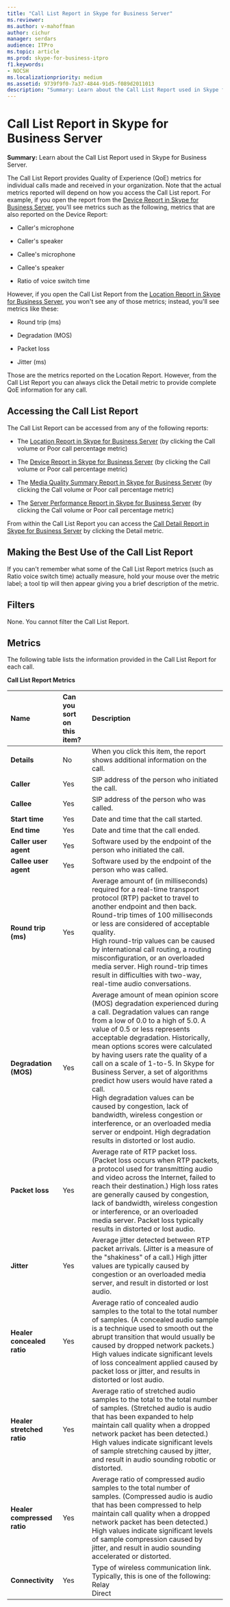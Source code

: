 ```yaml
---
title: "Call List Report in Skype for Business Server"
ms.reviewer: 
ms.author: v-mahoffman
author: cichur
manager: serdars
audience: ITPro
ms.topic: article
ms.prod: skype-for-business-itpro
f1.keywords:
- NOCSH
ms.localizationpriority: medium
ms.assetid: 9739f9f0-7a37-4844-91d5-f089d2011013
description: "Summary: Learn about the Call List Report used in Skype for Business Server."
---
```


# Call List Report in Skype for Business Server
 
**Summary:** Learn about the Call List Report used in Skype for Business Server.
  
The Call List Report provides Quality of Experience (QoE) metrics for individual calls made and received in your organization. Note that the actual metrics reported will depend on how you access the Call List report. For example, if you open the report from the [Device Report in Skype for Business Server](device-report.md), you'll see metrics such as the following, metrics that are also reported on the Device Report:
  
- Caller's microphone
    
- Caller's speaker
    
- Callee's microphone
    
- Callee's speaker
    
- Ratio of voice switch time 
    
However, if you open the Call List Report from the [Location Report in Skype for Business Server](location-report.md), you won't see any of those metrics; instead, you'll see metrics like these:
  
- Round trip (ms)
    
- Degradation (MOS)
    
- Packet loss
    
- Jitter (ms)
    
Those are the metrics reported on the Location Report. However, from the Call List Report you can always click the Detail metric to provide complete QoE information for any call.
  
## Accessing the Call List Report

The Call List Report can be accessed from any of the following reports:
  
- The [Location Report in Skype for Business Server](location-report.md) (by clicking the Call volume or Poor call percentage metric)
    
- The [Device Report in Skype for Business Server](device-report.md) (by clicking the Call volume or Poor call percentage metric)
    
- The [Media Quality Summary Report in Skype for Business Server](summary.md) (by clicking the Call volume or Poor call percentage metric)
    
- The [Server Performance Report in Skype for Business Server](server-performance.md) (by clicking the Call volume or Poor call percentage metric)
    
From within the Call List Report you can access the [Call Detail Report in Skype for Business Server](call-detail-report.md) by clicking the Detail metric.
  
## Making the Best Use of the Call List Report

If you can't remember what some of the Call List Report metrics (such as Ratio voice switch time) actually measure, hold your mouse over the metric label; a tool tip will then appear giving you a brief description of the metric.
  
## Filters

None. You cannot filter the Call List Report.
  
## Metrics

The following table lists the information provided in the Call List Report for each call.
  
**Call List Report Metrics**

|**Name**|**Can you sort on this item?**|**Description**|
|:-----|:-----|:-----|
|**Details** <br/> |No  <br/> |When you click this item, the report shows additional information on the call.  <br/> |
|**Caller** <br/> |Yes  <br/> |SIP address of the person who initiated the call.  <br/> |
|**Callee** <br/> |Yes  <br/> |SIP address of the person who was called.  <br/> |
|**Start time** <br/> |Yes  <br/> |Date and time that the call started.  <br/> |
|**End time** <br/> |Yes  <br/> |Date and time that the call ended.  <br/> |
|**Caller user agent** <br/> |Yes  <br/> |Software used by the endpoint of the person who initiated the call.  <br/> |
|**Callee user agent** <br/> |Yes  <br/> |Software used by the endpoint of the person who was called.  <br/> |
|**Round trip (ms)** <br/> |Yes  <br/> |Average amount of (in milliseconds) required for a real-time transport protocol (RTP) packet to travel to another endpoint and then back. Round-trip times of 100 milliseconds or less are considered of acceptable quality.  <br/> High round-trip values can be caused by international call routing, a routing misconfiguration, or an overloaded media server. High round-trip times result in difficulties with two-way, real-time audio conversations.  <br/> |
|**Degradation (MOS)** <br/> |Yes  <br/> |Average amount of mean opinion score (MOS) degradation experienced during a call. Degradation values can range from a low of 0.0 to a high of 5.0. A value of 0.5 or less represents acceptable degradation. Historically, mean options scores were calculated by having users rate the quality of a call on a scale of 1-to-5. In Skype for Business Server, a set of algorithms predict how users would have rated a call.  <br/> High degradation values can be caused by congestion, lack of bandwidth, wireless congestion or interference, or an overloaded media server or endpoint. High degradation results in distorted or lost audio.  <br/> |
|**Packet loss** <br/> |Yes  <br/> |Average rate of RTP packet loss. (Packet loss occurs when RTP packets, a protocol used for transmitting audio and video across the Internet, failed to reach their destination.) High loss rates are generally caused by congestion, lack of bandwidth, wireless congestion or interference, or an overloaded media server. Packet loss typically results in distorted or lost audio.  <br/> |
|**Jitter** <br/> |Yes  <br/> |Average jitter detected between RTP packet arrivals. (Jitter is a measure of the "shakiness" of a call.) High jitter values are typically caused by congestion or an overloaded media server, and result in distorted or lost audio.  <br/> |
|**Healer concealed ratio** <br/> |Yes  <br/> |Average ratio of concealed audio samples to the total to the total number of samples. (A concealed audio sample is a technique used to smooth out the abrupt transition that would usually be caused by dropped network packets.) High values indicate significant levels of loss concealment applied caused by packet loss or jitter, and results in distorted or lost audio.  <br/> |
|**Healer stretched ratio** <br/> |Yes  <br/> |Average ratio of stretched audio samples to the total to the total number of samples. (Stretched audio is audio that has been expanded to help maintain call quality when a dropped network packet has been detected.) High values indicate significant levels of sample stretching caused by jitter, and result in audio sounding robotic or distorted.  <br/> |
|**Healer compressed ratio** <br/> |Yes  <br/> |Average ratio of compressed audio samples to the total number of samples. (Compressed audio is audio that has been compressed to help maintain call quality when a dropped network packet has been detected.) High values indicate significant levels of sample compression caused by jitter, and result in audio sounding accelerated or distorted.  <br/> |
|**Connectivity** <br/> |Yes  <br/> | Type of wireless communication link. Typically, this is one of the following: <br/>  Relay <br/>  Direct <br/> |
   

